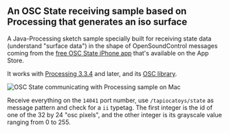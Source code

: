 ## An OSC State receiving sample based on Processing that generates an iso surface

A Java-Processing sketch sample specially built for receiving state data (understand "surface data") in the shape of OpenSoundControl messages coming from the [free OSC State iPhone app](https://itunes.apple.com/us/app/osc-state-tapioca-toys/id1456542260?mt=8) that's available on the App Store.

It works with [Processing 3.3.4](https://processing.org/download/ "download Processing") and later, and its [OSC library](http://www.sojamo.de/libraries/oscp5).

![OSC State communicating with Processing sample on Mac](https://www.smallab.org/sp-content/files/19/file5cbb835b1595e.png "OSC State communicating with Processing sample on Mac")

Receive everything on the `14041` port number, use `/tapiocatoys/state` as message pattern and check for a `ii` typetag. The first integer is the id of one of the 32 by 24 "osc pixels", and the other integer is its grayscale value ranging from 0 to 255.
